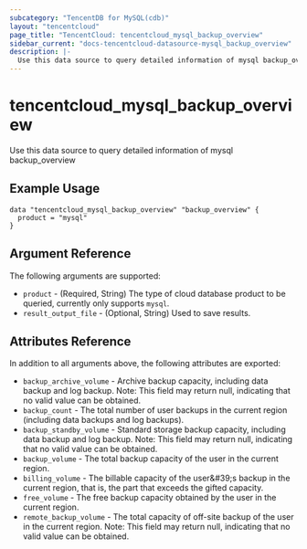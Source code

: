 ```yaml
---
subcategory: "TencentDB for MySQL(cdb)"
layout: "tencentcloud"
page_title: "TencentCloud: tencentcloud_mysql_backup_overview"
sidebar_current: "docs-tencentcloud-datasource-mysql_backup_overview"
description: |-
  Use this data source to query detailed information of mysql backup_overview
---
```


# tencentcloud_mysql_backup_overview

Use this data source to query detailed information of mysql backup_overview

## Example Usage

```hcl
data "tencentcloud_mysql_backup_overview" "backup_overview" {
  product = "mysql"
}
```

## Argument Reference

The following arguments are supported:

* `product` - (Required, String) The type of cloud database product to be queried, currently only supports `mysql`.
* `result_output_file` - (Optional, String) Used to save results.

## Attributes Reference

In addition to all arguments above, the following attributes are exported:

* `backup_archive_volume` - Archive backup capacity, including data backup and log backup. Note: This field may return null, indicating that no valid value can be obtained.
* `backup_count` - The total number of user backups in the current region (including data backups and log backups).
* `backup_standby_volume` - Standard storage backup capacity, including data backup and log backup. Note: This field may return null, indicating that no valid value can be obtained.
* `backup_volume` - The total backup capacity of the user in the current region.
* `billing_volume` - The billable capacity of the user&amp;#39;s backup in the current region, that is, the part that exceeds the gifted capacity.
* `free_volume` - The free backup capacity obtained by the user in the current region.
* `remote_backup_volume` - The total capacity of off-site backup of the user in the current region. Note: This field may return null, indicating that no valid value can be obtained.



